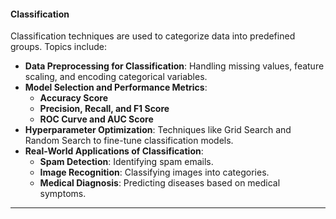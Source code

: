 #### Classification
Classification techniques are used to categorize data into predefined groups. Topics include:

- **Data Preprocessing for Classification**: Handling missing values, feature scaling, and encoding categorical variables.
- **Model Selection and Performance Metrics**:
    - **Accuracy Score**
    - **Precision, Recall, and F1 Score**
    - **ROC Curve and AUC Score**
- **Hyperparameter Optimization**: Techniques like Grid Search and Random Search to fine-tune classification models.
- **Real-World Applications of Classification**:
    - **Spam Detection**: Identifying spam emails.
    - **Image Recognition**: Classifying images into categories.
    - **Medical Diagnosis**: Predicting diseases based on medical symptoms.

---